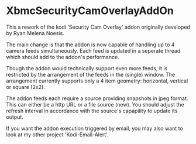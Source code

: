 # XbmcSecurityCamOverlayAddOn

This a rework of the kodi 'Security Cam Overlay' addon originally developed by Ryan Melena Noesis.

The main change is that the addon is now capable of handling up to 4 camera feeds simultaneously. Each feed is updated in a seperate thread which should add to the addon's performance. 

Though the addon would technically support even more feeds, it is restricted by the arrangement of the feeds in the (single) window. The arrangement currently supports only a 4 item geometry: horizontal, vertical or square (2x2).

The addon feeds each require a source providing snapshots in jpeg format. This can either be a http URL or a file source (new). You should adjust the refresh interval in accordance with the source's capapility to update its output.

If you want the addon execution triggered by email, you may also want to look at my other project 'Kodi-Email-Alert'.
